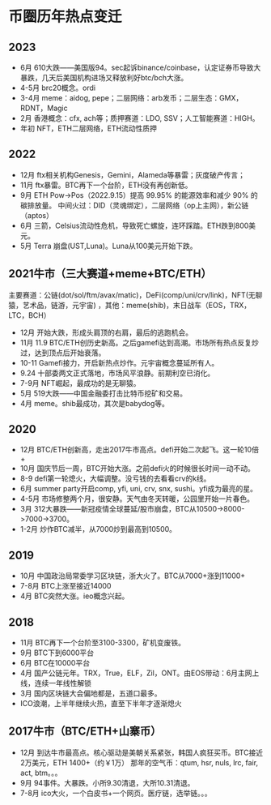 # 币圈历年热点变迁

## 2023

- 6月 610大跌——美国版94。sec起诉binance/coinbase，认定证券币导致大暴跌，几天后美国机构进场又释放利好btc/bch大涨。
- 4-5月 brc20概念。ordi
- 3-4月 meme：aidog, pepe；二层网络：arb发币；二层生态：GMX，RDNT，Magic
- 2月 香港概念：cfx, ach等；质押赛道：LDO, SSV；人工智能赛道：HIGH。
- 年初 NFT，ETH二层网络，ETH流动性质押

## 2022

- 12月 ftx相关机构Genesis，Gemini，Alameda等暴雷；灰度破产传言；
- 11月 ftx暴雷。BTC再下一个台阶，ETH没有再创新低。
- 9月 ETH Pow->Pos（2022.9.15）提高 99.95% 的能源效率和减少 90% 的碳排放量。
中间火过：DID（灵魂绑定），二层网络（op上主网），新公链（aptos）
- 6月 三箭，Celsius流动性危机，导致死亡螺旋，连环踩踏。ETH跌到800美元。
- 5月 Terra 崩盘(UST,Luna)。Luna从100美元开始下跌。

## 2021牛市（三大赛道+meme+BTC/ETH）

主要赛道：公链(dot/sol/ftm/avax/matic)，DeFi(comp/uni/crv/link)，NFT(无聊猿，艺术品，链游，元宇宙) ，其他：meme(shib)，末日战车（EOS，TRX，LTC，BCH）

- 12月 开始大跌，形成头肩顶的右肩，最后的逃跑机会。
- 11月 11.9 BTC/ETH创历史新高。之后gamefi达到高潮。市场所有热点反复炒过，达到顶点后开始衰落。
- 10-11 Gamefi接力，开启新热点炒作。元宇宙概念蔓延所有人。
- 9.24 十部委两文正式落地，市场风平浪静。前期利空已消化。
- 7-9月 NFT崛起，最成功的是无聊猿。
- 5月 519大跌——中国金融委打击比特币挖矿和交易。
- 4月 meme。shib最成功，其次是babydog等。

## 2020

- 12月 BTC/ETH创新高，走出2017牛市高点。defi开始二次起飞。这一轮10倍+
- 10月 国庆节后一周，BTC开始大涨。之前defi火的时候很长时间一动不动。
- 8-9 defi第一轮熄火，大幅调整。没亏钱的去看看crv的k线。
- 6月 summer party开启comp, yfi, uni, crv, snx, sushi。yfi成为最亮的星。
- 4-5月 市场修整两个月，很安静。天气由冬天转暖，公园里开始一片春色。
- 3月 312大暴跌——新冠疫情全球蔓延/股市崩盘，BTC从10500->8000->7000->3700。
- 1-2月 炒作BTC减半，从7000炒到最高到10500。

## 2019

- 10月 中国政治局常委学习区块链，浙大火了。BTC从7000+涨到11000+
- 7-8月 BTC上涨至接近14000
- 4月 BTC突然大涨。ieo概念兴起。

## 2018

- 11月 BTC再下一个台阶至3100-3300，矿机变废铁。
- 9月  BTC下到6000平台
- 6月  BTC在10000平台
- 4月  国产公链元年。TRX，True，ELF，Zil，ONT。由EOS带动：6月主网上线，连续一年线性解锁  
- 3月  国内区块链大会偏地都是，五道口最多。
- ICO浪潮，上半年继续火热，直至下半年才逐渐熄火

## 2017牛市（BTC/ETH+山寨币）

- 12月 到达牛市最高点。核心驱动是美朝关系紧张，韩国人疯狂买币。BTC接近2万美元，ETH 1400+（约￥1万）
那年的空气币：qtum, hsr, nuls, lrc, fair, act, btm。。。
- 9月 94事件。大暴跌。小所9.30清退，大所10.31清退。
- 7-8月 ico大火，一个白皮书+一个网页。医疗链，选举链。。。
